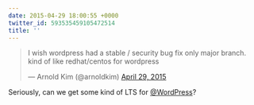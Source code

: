 ```yaml
---
date: 2015-04-29 18:00:55 +0000
twitter_id: 593535459105472514
title: ''
---
```


<blockquote class="twitter-tweet"><p lang="en" dir="ltr">I wish wordpress had a stable / security bug fix only major branch.  kind of like redhat/centos for wordpress</p>&mdash; Arnold Kim (@arnoldkim) <a href="https://twitter.com/arnoldkim/status/593507689746993152?ref_src=twsrc%5Etfw">April 29, 2015</a></blockquote>
<script async src="https://platform.twitter.com/widgets.js" charset="utf-8"></script>

Seriously, can we get some kind of LTS for [@WordPress](https://twitter.com/WordPress)? 
